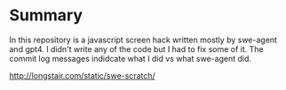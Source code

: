 # Summary

In this repository is a javascript screen hack written mostly by
swe-agent and gpt4.  I didn't write any of the code but I had to fix
some of it.  The commit log messages indidcate what I did vs what
swe-agent did.

http://longstair.com/static/swe-scratch/


